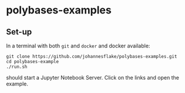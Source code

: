 # polybases-examples


## Set-up

In a terminal with both `git` and `docker` and docker available:

```
git clone https://github.com/johannesflake/polybases-examples.git
cd polybases-example
./run.sh
```

should start a Jupyter Notebook Server. Click on the links and open the example.



